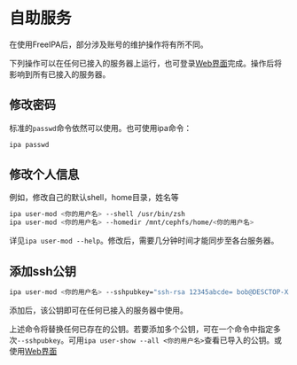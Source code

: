 # 自助服务

在使用FreeIPA后，部分涉及账号的维护操作将有所不同。

下列操作可以在任何已接入的服务器上运行，也可登录[Web界面][ipa-web]完成。操作后将影响到所有已接入的服务器。

## 修改密码

标准的`passwd`命令依然可以使用。也可使用ipa命令：
```bash
ipa passwd
```

## 修改个人信息

例如，修改自己的默认shell，home目录，姓名等
```bash
ipa user-mod <你的用户名> --shell /usr/bin/zsh
ipa user-mod <你的用户名> --homedir /mnt/cephfs/home/<你的用户名>
```
详见`ipa user-mod --help`。修改后，需要几分钟时间才能同步至各台服务器。

## 添加ssh公钥

```bash
ipa user-mod <你的用户名> --sshpubkey="ssh-rsa 12345abcde= bob@DESCTOP-XXXXXX"
```
添加后，该公钥即可在任何已接入的服务器中使用。

上述命令将替换任何已存在的公钥。若要添加多个公钥，可在一个命令中指定多次`--sshpubkey`。可用`ipa user-show --all <你的用户名>`查看已导入的公钥。或使用[Web界面][ipa-web]


[ipa-web]: https://ipa0.scut-smil.cn/
